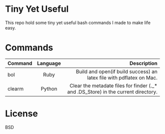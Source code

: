 Tiny Yet Useful
===============

This repo hold some tiny yet useful bash commands I made to make life easy.

Commands
========
| Command       | Language      | Description          |
| :------------ | :-----------: | -------------------: |
| bol           | Ruby          | Build and open(if build success) an latex file with pdflatex on Mac. |
| clearm        | Python        | Clear the metadate files for finder (.\_* and .DS\_Store) in the current directory. |

License
=======
BSD
